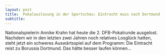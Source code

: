 ```yaml
---
layout: post
title:  Pokalauslosung in der Sportschau: Eintracht muss nach Dortmund
subtitle:  
---
```


Nationalspielerin Annike Krahn hat heute die 2. DFB-Pokalrunde ausgelost. Nachdem wir in den letzten zwei Jahren noch relatives Losglück hatten, steht jetzt ein schweres Auswärtsspiel auf dem Programm: Die Eintracht reist zu Borussia Dortmund. Das hätte besser laufen können...


